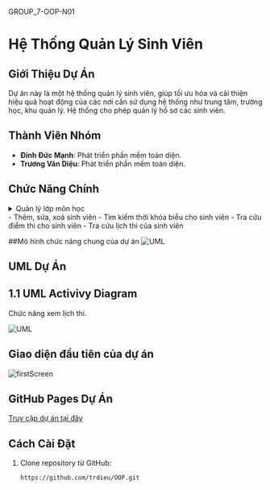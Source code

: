 GROUP_7-OOP-N01 
# Hệ Thống Quản Lý Sinh Viên

## Giới Thiệu Dự Án
Dự án này là một hệ thống quản lý sinh viên, giúp tối ưu hóa và cải thiện hiệu quả hoạt động của các nơi cần sử dụng hệ thống như trung tâm, trường học, khu quản lý. Hệ thống cho phép quản lý hồ sơ các sinh viên.
## Thành Viên Nhóm
- **Đinh Đức Mạnh**: Phát triển phần mềm toàn diện.
- **Trương Văn Diệu**: Phát triển phần mềm toàn diện.

## Chức Năng Chính


<details>
  <summary>Quản lý lớp môn học</summary>

- Hiển thị thông tin lớp môn học: môn học
  
- Tìm kiếm các lớp môn học theo mã sinh viên.
  
- Thêm, sửa, xóa các lớp môn học.
</details>
- Thêm, sửa, xoá sinh viên
- Tìm kiếm thời khóa biểu cho sinh viên
- Tra cứu điểm thi cho sinh viên
- Tra cứu lịch thi của sinh viên
  
##Mô hình chức năng chung của dự án
![UML]()


## UML Dự Án

## 1.1 UML Activivy Diagram
Chức năng xem lịch thi.

![UML]([https://drive.google.com/file/d/1MFTWq2wqvEwuxMEN2tLMKJihwydFtARW/view?usp=sharing](https://drive.google.com/file/d/1MFTWq2wqvEwuxMEN2tLMKJihwydFtARW/view))


## Giao diện đầu tiên của dự án
![firstScreen]()

## GitHub Pages Dự Án
[Truy cập dự án tại đây](https://nguyen1976.github.io/JAVA_OOP_PKA_Nhom_10/)


## Cách Cài Đặt
1. Clone repository từ GitHub:
   ```bash
   https://github.com/trdieu/OOP.git
   
